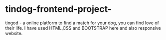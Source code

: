 # tindog-frontend-project-

tingod - a online platform to find a match for your dog, you can find love of their life.
I have used HTML,CSS and BOOTSTRAP here and also responsive website.
